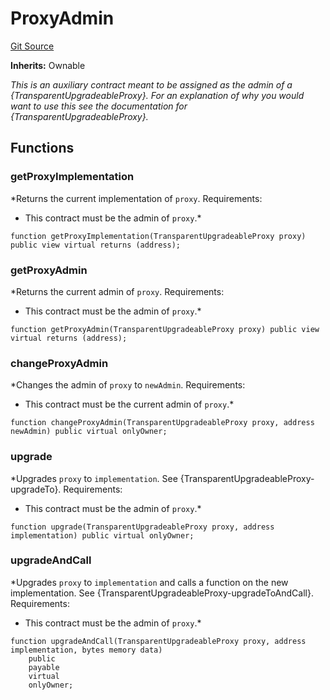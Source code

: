 # ProxyAdmin
[Git Source](https://github.com/Crossbell-Box/Crossbell-Contracts/blob/eafad9b7237b4175827150168fbfde105ec8c367/contracts/upgradeability/ProxyAdmin.sol)

**Inherits:**
Ownable

*This is an auxiliary contract meant to be assigned as the admin of a {TransparentUpgradeableProxy}. For an
explanation of why you would want to use this see the documentation for {TransparentUpgradeableProxy}.*


## Functions
### getProxyImplementation

*Returns the current implementation of `proxy`.
Requirements:
- This contract must be the admin of `proxy`.*


```solidity
function getProxyImplementation(TransparentUpgradeableProxy proxy) public view virtual returns (address);
```

### getProxyAdmin

*Returns the current admin of `proxy`.
Requirements:
- This contract must be the admin of `proxy`.*


```solidity
function getProxyAdmin(TransparentUpgradeableProxy proxy) public view virtual returns (address);
```

### changeProxyAdmin

*Changes the admin of `proxy` to `newAdmin`.
Requirements:
- This contract must be the current admin of `proxy`.*


```solidity
function changeProxyAdmin(TransparentUpgradeableProxy proxy, address newAdmin) public virtual onlyOwner;
```

### upgrade

*Upgrades `proxy` to `implementation`. See {TransparentUpgradeableProxy-upgradeTo}.
Requirements:
- This contract must be the admin of `proxy`.*


```solidity
function upgrade(TransparentUpgradeableProxy proxy, address implementation) public virtual onlyOwner;
```

### upgradeAndCall

*Upgrades `proxy` to `implementation` and calls a function on the new implementation. See
{TransparentUpgradeableProxy-upgradeToAndCall}.
Requirements:
- This contract must be the admin of `proxy`.*


```solidity
function upgradeAndCall(TransparentUpgradeableProxy proxy, address implementation, bytes memory data)
    public
    payable
    virtual
    onlyOwner;
```

